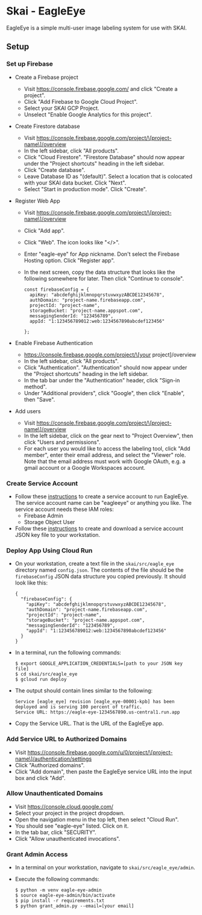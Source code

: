 # Skai - EagleEye

EagleEye is a simple multi-user image labeling system for use with SKAI.

## Setup

### Set up Firebase
- Create a Firebase project
  - Visit https://console.firebase.google.com/ and click "Create a project".
  - Click "Add Firebase to Google Cloud Project".
  - Select your SKAI GCP Project.
  - Unselect "Enable Google Analytics for this project".
- Create Firestore database
  - Visit https://console.firebase.google.com/project/\[project-name\]/overview
  - In the left sidebar, click "All products".
  - Click "Cloud Firestore". "Firestore Database" should now appear under the
    "Project shortcuts" heading in the left sidebar.
  - Click "Create database".
  - Leave Database ID as "(default)". Select a location that is colocated with
    your SKAI data bucket. Click "Next".
  - Select "Start in production mode". Click "Create".
- Register Web App
  - Visit https://console.firebase.google.com/project/\[project-name\]/overview
  - Click "Add app".
  - Click "Web". The icon looks like "</>".
  - Enter "eagle-eye" for App nickname. Don't select the Firebase Hosting
    option. Click "Register app".
  - In the next screen, copy the data structure that looks like the following
    somewhere for later. Then click "Continue to console".

    ```
    const firebaseConfig = {
      apiKey: "abcdefghijklmnopqrstuvwxyzABCDE12345678",
      authDomain: "project-name.firebaseapp.com",
      projectId: "project-name",
      storageBucket: "project-name.appspot.com",
      messagingSenderId: "123456789",
      appId: "1:123456789012:web:1234567890abcdef123456"

    };
    ```

- Enable Firebase Authentication
  - https://console.firebase.google.com/project/\[your project\]/overview
  - In the left sidebar, click "All products".
  - Click "Authentication". "Authentication" should now appear under the
    "Project shortcuts" heading in the left sidebar.
  - In the tab bar under the "Authentication" header, click "Sign-in method".
  - Under "Additional providers", click "Google", then click "Enable", then
    "Save".
- Add users
  - Visit https://console.firebase.google.com/project/\[project-name\]/overview
  - In the left sidebar, click on the gear next to "Project Overview", then
    click "Users and permissions".
  - For each user you would like to access the labeling tool, click
    "Add member", enter their email address, and select the "Viewer" role.
    Note that the email address must work with Google OAuth, e.g. a gmail
    account or a Google Workspaces account.

### Create Service Account
- Follow these
  [instructions](https://cloud.google.com/iam/docs/service-account-overview)
  to create a service account to run EagleEye. The service account name can be
  "eagleeye" or anything you like. The service account needs these IAM roles:
  - Firebase Admin
  - Storage Object User
- Follow these
  [instructions](https://cloud.google.com/iam/docs/keys-create-delete)
  to create and download a service account JSON key file to your workstation.

### Deploy App Using Cloud Run
- On your workstation, create a text file in the `skai/src/eagle_eye` directory
  named `config.json`. The contents of the file should be the `firebaseConfig`
  JSON data structure you copied previously. It should look like this:

  ```
  {
    "firebaseConfig": {
      "apiKey": "abcdefghijklmnopqrstuvwxyzABCDE12345678",
      "authDomain": "project-name.firebaseapp.com",
      "projectId": "project-name",
      "storageBucket": "project-name.appspot.com",
      "messagingSenderId": "123456789",
      "appId": "1:123456789012:web:1234567890abcdef123456"
    }
  }
  ```

- In a terminal, run the following commands:

  ```
  $ export GOOGLE_APPLICATION_CREDENTIALS=[path to your JSON key file]
  $ cd skai/src/eagle_eye
  $ gcloud run deploy
  ```

- The output should contain lines similar to the following:

  ```
  Service [eagle_eye] revision [eagle_eye-00001-kpb] has been deployed and is serving 100 percent of traffic.
  Service URL: https://eagle-eye-1234567890.us-central1.run.app
  ```

- Copy the Service URL. That is the URL of the EagleEye app.

### Add Service URL to Authorized Domains
- Visit https://console.firebase.google.com/u/0/project/\[project-name\]/authentication/settings
- Click "Authorized domains".
- Click "Add domain", then paste the EagleEye service URL into the input box and
  click "Add".

### Allow Unauthenticated Domains
- Visit https://console.cloud.google.com/
- Select your project in the project dropdown.
- Open the navigation menu in the top left, then select "Cloud Run".
- You should see "eagle-eye" listed. Click on it.
- In the tab bar, click "SECURITY".
- Click "Allow unauthenticated invocations".

### Grant Admin Access
- In a terminal on your workstation, navigate to `skai/src/eagle_eye/admin`.
- Execute the following commands:

  ```
  $ python -m venv eagle-eye-admin
  $ source eagle-eye-admin/bin/activate
  $ pip install -r requirements.txt
  $ python grant_admin.py --email=[your email]
  ```
